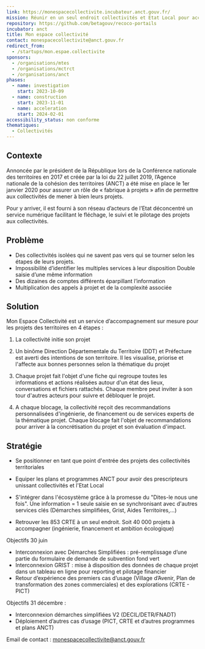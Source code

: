 ```yaml
---
link: https://monespacecollectivite.incubateur.anct.gouv.fr/
mission: Réunir en un seul endroit collectivités et Etat Local pour accélérer les projets et leur impact sur le territoire.
repository: https://github.com/betagouv/recoco-portails
incubator: anct
title: Mon espace collectivité
contact: monespacecollectivite@anct.gouv.fr
redirect_from:
  - /startups/mon.espae.collectivite
sponsors:
  - /organisations/mtes
  - /organisations/mctrct
  - /organisations/anct
phases:
  - name: investigation
    start: 2023-10-09
  - name: construction
    start: 2023-11-01
  - name: acceleration
    start: 2024-02-01
accessibility_status: non conforme
thematiques:
  - Collectivités
---
```

## Contexte

Annoncée par le président de la République lors de la Conférence nationale des territoires en 2017 et créée par la loi du 22 juillet 2019, l’Agence nationale de la cohésion des territoires (ANCT) a été mise en place le 1er janvier 2020 pour assurer un rôle de « fabrique à projets » afin de permettre aux collectivités de mener à bien leurs projets. 

Pour y arriver, il est fourni à son réseau d’acteurs de l’Etat déconcentré un service numérique facilitant le fléchage, le suivi et le pilotage des projets aux collectivités.

## Problème

- Des collectivités isolées qui ne savent pas vers qui se tourner selon les étapes de leurs projets.
- Impossibilité d’identifier les multiples services à leur disposition
Double saisie d’une même information
- Des dizaines de comptes différents éparpillant l’information
- Multiplication des appels à projet et de la complexité associée

## Solution

Mon Espace Collectivité est un service d’accompagnement sur mesure pour les projets des territoires en 4 étapes :

1. La collectivité initie son projet

2. Un binôme Direction Départementale du Territoire (DDT) et Préfecture est averti des intentions de son territoire. Il les visualise, priorise et l'affecte aux bonnes personnes selon la thématique du projet
3. Chaque projet fait l'objet d'une fiche qui regroupe toutes les informations et actions réalisées autour d'un état des lieux, conversations et fichiers rattachés. Chaque membre peut inviter à son tour d'autres acteurs pour suivre et débloquer le projet.

4. A chaque blocage, la collectivité reçoit des recommandations personnalisées d'ingénierie,  de financement ou de services experts de la thématique projet. Chaque blocage fait l'objet de recommandations pour arriver à la concrétisation du projet et son évaluation d'impact.

## Stratégie

- Se positionner en tant que point d'entrée des projets des collectivités territoriales

- Equiper les plans et programmes ANCT pour avoir des prescripteurs unissant collectivités et l'Etat Local

- S'intégrer dans l'écosystème grâce à la promesse du "Dites-le nous une fois". Une information = 1 seule saisie en se synchronisant avec d'autres services clés (Démarches simplifiées, Grist, Aides Territoires,...)

- Retrouver les 853 CRTE à un seul endroit. Soit 40 000 projets à accompagner (ingénierie, financement et ambition écologique)

Objectifs 30 juin

- Interconnexion avec Démarches Simplifiées : pré-remplissage d’une partie du formulaire de demande de subvention fond vert
- Interconnexion GRIST : mise à disposition des données de chaque projet dans un tableau en ligne pour reporting et pilotage financier
- Retour d’expérience des premiers cas d’usage (Village d’Avenir, Plan de transformation des zones commerciales) et des explorations (CRTE - PICT) 

Objectifs 31 décembre :

- Interconnexion démarches simplifiées V2 (DECIL/DETR/FNADT)
- Déploiement d’autres cas d’usage (PICT, CRTE et d’autres programmes et plans ANCT)

Email de contact : monespacecollectivite@anct.gouv.fr